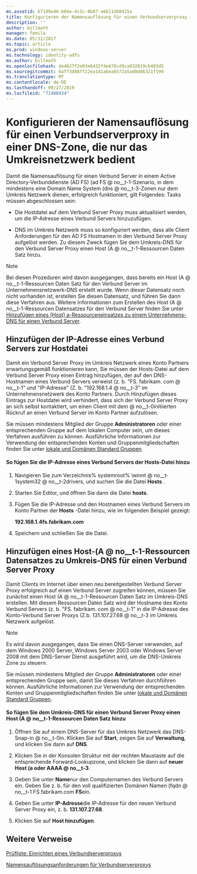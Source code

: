 ```yaml
---
ms.assetid: b7109e46-b66e-4c5c-8b87-a6611d68415a
title: Konfigurieren der Namensauflösung für einen Verbundserverproxy in einer DNS-Zone, die nur das Umkreisnetzwerk bedient
description: ''
author: billmath
manager: femila
ms.date: 05/31/2017
ms.topic: article
ms.prod: windows-server
ms.technology: identity-adfs
ms.author: billmath
ms.openlocfilehash: de4627f2e03e6432f4e678cd9ca932819cb483d5
ms.sourcegitcommit: 6aff3d88ff22ea141a6ea6572a5ad8dd6321f199
ms.translationtype: MT
ms.contentlocale: de-DE
ms.lasthandoff: 09/27/2019
ms.locfileid: "71408434"
---
```

# <a name="configure-name-resolution-for-a-federation-server-proxy-in-a-dns-zone-that-serves-only-the-perimeter-network"></a>Konfigurieren der Namensauflösung für einen Verbundserverproxy in einer DNS-Zone, die nur das Umkreisnetzwerk bedient


Damit die Namensauflösung für einen Verbund Server in einem Active Directory-Verbunddienste (AD FS) \(ad FS @ no__t-1-Szenario, in dem mindestens eine Domain Name System \(dns @ no__t-3-Zonen nur dem Umkreis Netzwerk dienen, erfolgreich funktioniert, gilt Folgendes: Tasks müssen abgeschlossen sein:  
  
-   Die Hostdatei auf dem Verbund Server Proxy muss aktualisiert werden, um die IP-Adresse eines Verbund Servers hinzuzufügen.  
  
-   DNS im Umkreis Netzwerk muss so konfiguriert werden, dass alle Client Anforderungen für den AD FS Hostnamen in den Verbund Server Proxy aufgelöst werden. Zu diesem Zweck fügen Sie dem Umkreis-DNS für den Verbund Server Proxy einen Host \(A @ no__t-1-Ressourcen Daten Satz hinzu.  
  
> [!NOTE]  
> Bei diesen Prozeduren wird davon ausgegangen, dass bereits ein Host \(A @ no__t-1-Ressourcen Daten Satz für den Verbund Server im Unternehmensnetzwerk-DNS erstellt wurde. Wenn dieser Datensatz noch nicht vorhanden ist, erstellen Sie diesen Datensatz, und führen Sie dann diese Verfahren aus. Weitere Informationen zum Erstellen des Host \(A @ no__t-1-Ressourcen Datensatzes für den Verbund Server finden Sie unter [Hinzufügen eines &#40;Host&#41; a-Ressourceneinsatzes zu einem Unternehmens-DNS für einen Verbund Server](Add-a-Host--A--Resource-Record-to-Corporate-DNS-for-a-Federation-Server.md).  
  
## <a name="add-the-ip-address-of-a-federation-server-to-the-hosts-file"></a>Hinzufügen der IP-Adresse eines Verbund Servers zur Hostdatei  
Damit ein Verbund Server Proxy im Umkreis Netzwerk eines Konto Partners erwartungsgemäß funktionieren kann, Sie müssen der Hosts-Datei auf dem Verbund Server Proxy einen Eintrag hinzufügen, der auf den DNS-Hostnamen eines Verbund Servers verweist \(z. b. "FS. fabrikam. com @ no__t-1" und "IP-Adresse" \(Z. b. "192.168.1.4 @ no__t-3" im Unternehmensnetzwerk des Konto Partners. Durch Hinzufügen dieses Eintrags zur Hostdatei wird verhindert, dass sich der Verbund Server Proxy an sich selbst kontaktiert, um einen Client mit dem @ no__t-0initiierten Rückruf an einen Verbund Server im Konto Partner aufzulösen.  
  
Sie müssen mindestens Mitglied der Gruppe **Administratoren** oder einer entsprechenden Gruppe auf dem lokalen Computer sein, um dieses Verfahren ausführen zu können.  Ausführliche Informationen zur Verwendung der entsprechenden Konten und Gruppenmitgliedschaften finden Sie unter [lokale und Domänen Standard Gruppen](https://go.microsoft.com/fwlink/?LinkId=83477).   
  
#### <a name="to-add-the-ip-address-of-a-federation-server-to-the-hosts-file"></a>So fügen Sie die IP-Adresse eines Verbund Servers der Hosts-Datei hinzu  
  
1.  Navigieren Sie zum Verzeichnis% systemroot% \\winnt @ no__t-1system32 @ no__t-2drivers, und suchen Sie die Datei **Hosts** .  
  
2.  Starten Sie Editor, und öffnen Sie dann die Datei **hosts**.  
  
3.  Fügen Sie die IP-Adresse und den Hostnamen eines Verbund Servers im Konto Partner der **Hosts** -Datei hinzu, wie im folgenden Beispiel gezeigt:  
  
    **192.168.1.4fs.fabrikam.com**  
  
4.  Speichern und schließen Sie die Datei.  
  
## <a name="add-a-host-a-resource-record-to-perimeter-dns-for-a-federation-server-proxy"></a>Hinzufügen eines Host-\(A @ no__t-1-Ressourcen Datensatzes zu Umkreis-DNS für einen Verbund Server Proxy  
Damit Clients im Internet über einen neu bereitgestellten Verbund Server Proxy erfolgreich auf einen Verbund Server zugreifen können, müssen Sie zunächst einen Host \(A @ no__t-1-Ressourcen Daten Satz im Umkreis-DNS erstellen. Mit diesem Ressourcen Daten Satz wird der Hostname des Konto Verbund Servers \(z. b. "FS. fabrikam. com @ no__t-1" in die IP-Adresse des Konto-Verbund Server Proxys \(Z.b. 131.107.27.68 @ no__t-3 im Umkreis Netzwerk aufgelöst.  
  
> [!NOTE]  
> Es wird davon ausgegangen, dass Sie einen DNS-Server verwenden, auf dem Windows 2000 Server, Windows Server 2003 oder Windows Server 2008 mit dem DNS-Server Dienst ausgeführt wird, um die DNS-Umkreis Zone zu steuern.  
  
Sie müssen mindestens Mitglied der Gruppe **Administratoren** oder einer entsprechenden Gruppe sein, damit Sie dieses Verfahren durchführen können.  Ausführliche Informationen zur Verwendung der entsprechenden Konten und Gruppenmitgliedschaften finden Sie unter [lokale und Domänen Standard Gruppen](https://go.microsoft.com/fwlink/?LinkId=83477).   
  
#### <a name="to-add-a-host-a-resource-record-to-perimeter-dns-for-a-federation-server-proxy"></a>So fügen Sie dem Umkreis-DNS für einen Verbund Server Proxy einen Host \(A @ no__t-1-Ressourcen Daten Satz hinzu  
  
1.  Öffnen Sie auf einem DNS-Server für das Umkreis Netzwerk das DNS-Snap-in @ no__t-0in. Klicken Sie auf **Start**, zeigen Sie auf **Verwaltung**, und klicken Sie dann auf **DNS**.  
  
2.  Klicken Sie in der Konsolen Struktur mit der rechten Maustaste auf die entsprechende Forward-Lookupzone, und klicken Sie dann auf **neuer Host \(a oder AAAA @ no__t-3**.  
  
3.  Geben Sie unter **Name**nur den Computernamen des Verbund Servers ein. Geben Sie z. b. für den voll qualifizierten Domänen Namen \(fqdn @ no__t-1 FS.fabrikam.com **FS**ein.  
  
4.  Geben Sie unter **IP-Adresse**die IP-Adresse für den neuen Verbund Server Proxy ein, z. b. **131.107.27.68**.  
  
5.  Klicken Sie auf **Host hinzufügen**.  
  
## <a name="additional-references"></a>Weitere Verweise  
[Prüfliste: Einrichten eines Verbundserverproxys](Checklist--Setting-Up-a-Federation-Server-Proxy.md)  
  
[Namensauflösungsanforderungen für Verbundserverproxys](https://technet.microsoft.com/library/dd807055.aspx)  
  

